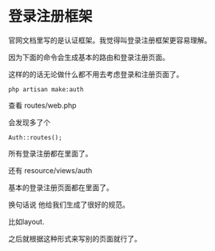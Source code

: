 # 登录注册框架

官网文档里写的是认证框架。我觉得叫登录注册框架更容易理解。

因为下面的命令会生成基本的路由和登录注册页面。

这样的的话无论做什么都不用去考虑登录和注册页面了。

```
php artisan make:auth
```

查看 routes/web.php

会发现多了个

```
Auth::routes();
```

所有登录注册都在里面了。

还有 resource/views/auth

基本的登录注册页面都在里面了。

换句话说 他给我们生成了很好的规范。

比如layout.

之后就根据这种形式来写别的页面就行了。

